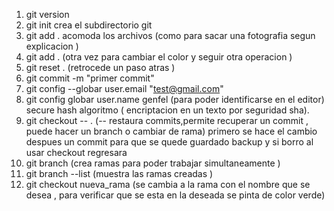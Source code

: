 1. git version 
2. git init  crea el subdirectorio git
3. git add . acomoda los archivos (como para sacar una fotografia segun explicacion )
4. git add . (otra vez para cambiar el color y seguir otra operacion )
5. git reset . (retrocede un paso atras )
6. git commit -m "primer commit" 
7. git config --globar user.email "test@gmail.com"
8. git config globar user.name genfel   (para poder identificarse en el editor)
secure hash algoritmo  ( encriptacion en un texto por seguridad sha).         
9. git checkout -- . (-- restaura commits,permite recuperar un commit , puede hacer un branch o cambiar de rama) primero se hace el cambio despues un commit para que se quede guardado backup y si borro al usar checkout regresara 
10. git branch (crea ramas para poder trabajar simultaneamente )
11. git branch --list (muestra las ramas creadas )
12. git checkout nueva_rama (se cambia a la rama con el nombre que se desea , para verificar que se esta en la deseada se pinta de color verde)
